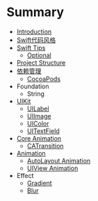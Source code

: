 # Summary

* [Introduction](README.md)
* [Swift代码风格](swift_code_style.md)
* [Swift Tips](swift_tips.md)
   * [Optional](optional.md)
* [Project Structure](project_structure.md)
* [依赖管理](dependency_management.md)
   * [CocoaPods](cocoapods.md)
* Foundation
   * String
* [UIKit](uikit.md)
   * [UILabel](uilabel.md)
   * [UIImage](uiimage.md)
   * [UIColor](uicolor.md)
   * [UITextField](uitextfield.md)
* [Core Animation](core_animation.md)
   * [CATransition](ca_transition.md)
* [Animation](animation.md)
   * [AutoLayout Animation](autolayout_animation.md)
   * [UIView Animation](uiview_animation.md)
* Effect
   * [Gradient](gradient.md)
   * [Blur](blur.md)

